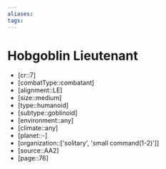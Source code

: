 ```yaml
---
aliases: 
tags: 
---
```


# Hobgoblin Lieutenant

- [cr::7]
- [combatType::combatant]
- [alignment::LE]
- [size::medium]
- [type::humanoid]
- [subtype::goblinoid]
- [environment::any]
- [climate::any]
- [planet::-]
- [organization::['solitary', 'small command(1-2)']]
- [source::AA2]
- [page::76]
